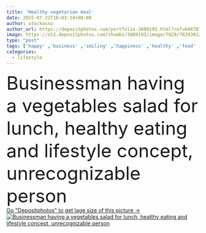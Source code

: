 ```yaml
---
title: 'Healthy vegetarian meal'
date: 2015-07-22T16:03:14+00:00
author: stockasso
author_url: https://depositphotos.com/portfolio-3889193.html?ref=64678756
image: https://st2.depositphotos.com/thumbs/3889193/image/7829/78293012/api_thumb_450.jpg?forcejpeg=true
type: "post"
tags: ['happy' ,'business' ,'smiling' ,'happiness' ,'healthy' ,'food' ,'diet' ,'delicious' ,'meal' ,'male' ,'man' ,'eating' ,'freshness' ,'nutrition' ,'lunch' ,'office' ,'salad' ,'vegetables' ,'work' ,'businessman' ,'shirt' ,'Dieting' ,'having' ,'indoors' ,'executive' ,'workplace' ,'workspace' ,'fork' ,'no' ,'CEO' ,'entrepreneur' ,'oficina' ,'unrecognizable person' ,'expressing positivity' ,'Healthy Eating' ,'Healthy Lifestyle' ,'formal wear' ,'white collar' ,'office worker' ,'lunch break' ,'business man' ,'Place of Work' ,'salad bowl' ,'vegetarian food' ,'saludable' ,'trabalho' ,'healthy vegetarian meal' ]
categories: 
  - lifestyle
---
```

<div aling="center">
            <font size="60"> Businessman having a vegetables salad for lunch, healthy eating and lifestyle concept, unrecognizable person</font>   
</div>
<div>
    <a href='https://depositphotos.com/78293012/stock-photo-healthy-vegetarian-meal.html?ref=64678756' target=_blank > Go "Depositphotos" to get lage size of this picture ->
        <img href='https://depositphotos.com/78293012/stock-photo-healthy-vegetarian-meal.html?ref=64678756' src='https://st2.depositphotos.com/3889193/7829/i/950/depositphotos_78293012-stock-photo-healthy-vegetarian-meal.jpg?forcejpeg=true' alt='Businessman having a vegetables salad for lunch, healthy eating and lifestyle concept, unrecognizable person' >
    </a>
</div>
